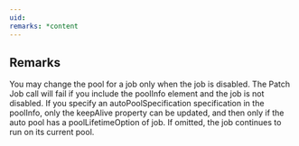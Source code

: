 ```yaml
---
uid: 
remarks: *content
---
```

## Remarks  
 You may change the pool for a job only when the job is disabled.             The Patch Job call will fail if you include the poolInfo element             and the job is not disabled. If you specify an             autoPoolSpecification specification in the poolInfo, only the             keepAlive property can be updated, and then only if the auto pool             has a poolLifetimeOption of job. If omitted, the job continues to             run on its current pool.